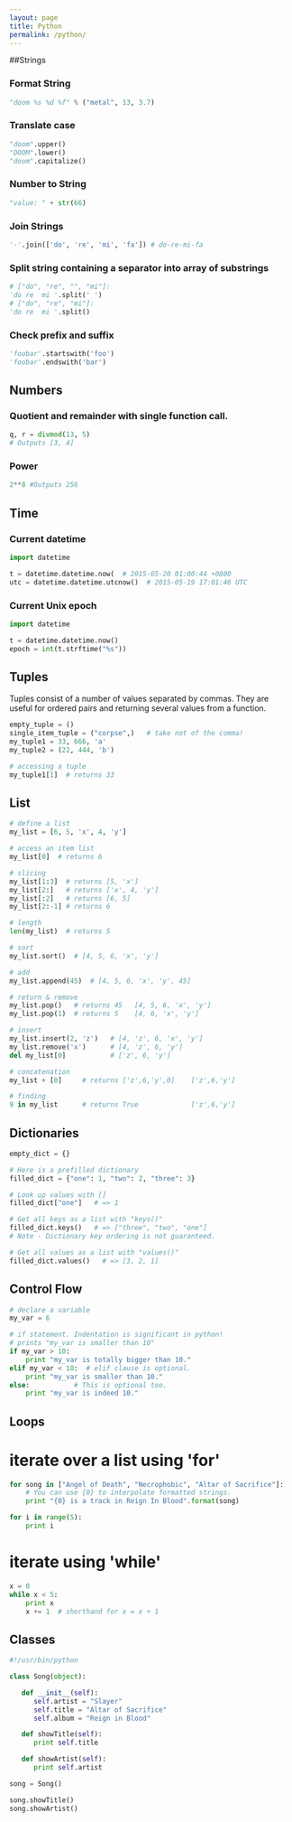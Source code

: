 ```yaml
---
layout: page
title: Python
permalink: /python/
---
```


##Strings

### Format String

```python
"doom %s %d %f" % ("metal", 13, 3.7)
```

### Translate case

```python
"doom".upper()
"DOOM".lower()
"doom".capitalize()
```

### Number to String

```python
"value: " + str(66)
```

### Join Strings

```python
'-'.join(['do', 're', 'mi', 'fa']) # do-re-mi-fa
```

### Split string containing a separator into array of substrings

```python
# ["do", "re", "", "mi"]:
'do re  mi '.split(' ')
# ["do", "re", "mi"]:
'do re  mi '.split()
```

### Check prefix and suffix
```python
'foobar'.startswith('foo')
'foobar'.endswith('bar')
```

## Numbers

### Quotient and remainder with single function call.

```python
q, r = divmod(13, 5)
# Outputs [3, 4]
```
### Power

```python
2**8 #Outputs 256
```

## Time

### Current datetime
```python
import datetime

t = datetime.datetime.now(  # 2015-05-20 01:00:44 +0800
utc = datetime.datetime.utcnow()  # 2015-05-19 17:01:46 UTC
```

### Current Unix epoch

```python
import datetime

t = datetime.datetime.now()
epoch = int(t.strftime("%s"))
```

## Tuples
Tuples consist of a number of values separated by commas. They are useful for ordered pairs and returning several values from a function.

```python
empty_tuple = ()
single_item_tuple = ("corpse",)   # take not of the comma!
my_tuple1 = 33, 666, 'a'
my_tuple2 = (22, 444, 'b')

# accessing a tuple
my_tuple1[1]  # returns 33
```

## List

```python
# define a list
my_list = [6, 5, 'x', 4, 'y']

# access an item list
my_list[0]  # returns 6

# slicing
my_list[1:3]  # returns [5, 'x']
my_list[2:]   # returns ['x', 4, 'y']
my_list[:2]   # returns [6, 5]
my_list[2:-1] # returns 6

# length
len(my_list)  # returns 5

# sort
my_list.sort()  # [4, 5, 6, 'x', 'y']

# add
my_list.append(45)  # [4, 5, 6, 'x', 'y', 45]

# return & remove
my_list.pop()   # returns 45   [4, 5, 6, 'x', 'y']
my_list.pop(1)  # returns 5    [4, 6, 'x', 'y']

# insert
my_list.insert(2, 'z')   # [4, 'z', 6, 'x', 'y']
my_list.remove('x')      # [4, 'z', 6, 'y']
del my_list[0]           # ['z', 6, 'y']

# concatenation
my_list + [0]     # returns ['z',6,'y',0]    ['z',6,'y']

# finding
9 in my_list      # returns True             ['z',6,'y']
```

## Dictionaries

```python
empty_dict = {}

# Here is a prefilled dictionary
filled_dict = {"one": 1, "two": 2, "three": 3}

# Look up values with []
filled_dict["one"]   # => 1

# Get all keys as a list with "keys()"
filled_dict.keys()   # => ["three", "two", "one"]
# Note - Dictionary key ordering is not guaranteed.

# Get all values as a list with "values()"
filled_dict.values()   # => [3, 2, 1]
```

## Control Flow

```python
# declare a variable
my_var = 6

# if statement. Indentation is significant in python!
# prints "my_var is smaller than 10"
if my_var > 10:
    print "my_var is totally bigger than 10."
elif my_var < 10:  # elif clause is optional.
    print "my_var is smaller than 10."
else:           # This is optional too.
    print "my_var is indeed 10."

```

## Loops

# iterate over a list using 'for'
```python
for song in ["Angel of Death", "Necrophobic", "Altar of Sacrifice"]:
    # You can use {0} to interpolate formatted strings.
    print "{0} is a track in Reign In Blood".format(song)

for i in range(5):
    print i
```

# iterate using 'while'
```python
x = 0
while x < 5:
    print x
    x += 1  # shorthand for x = x + 1
```

## Classes

```python
#!/usr/bin/python

class Song(object):

   def __init__(self):
      self.artist = "Slayer"
      self.title = "Altar of Sacrifice"
      self.album = "Reign in Blood"

   def showTitle(self):
      print self.title

   def showArtist(self):
      print self.artist

song = Song()

song.showTitle()
song.showArtist()
```

